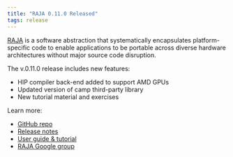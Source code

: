 ```yaml
---
title: "RAJA 0.11.0 Released"
tags: release
---
```


[RAJA](https://github.com/LLNL/raja) is a software abstraction that systematically encapsulates platform-specific code to enable applications to be portable across diverse hardware architectures without major source code disruption.

The v.0.11.0 release includes new features:
- HIP compiler back-end added to support AMD GPUs
- Updated version of camp third-party library
- New tutorial material and exercises

Learn more:
- [GitHub repo](https://github.com/LLNL/raja)
- [Release notes](https://github.com/LLNL/RAJA/releases/tag/v0.11.0)
- [User guide & tutorial](https://raja.readthedocs.io/en/master/)
- [RAJA Google group](https://groups.google.com/forum/#!forum/raja-users)
